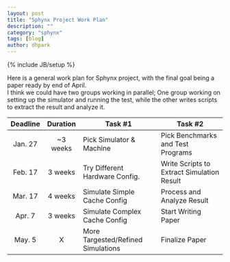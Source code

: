 ```yaml
---
layout: post
title: "Sphynx Project Work Plan"
description: ""
category: "sphynx"
tags: [blog]
author: dhpark
---
```

{% include JB/setup %}

Here is a general work plan for Sphynx project, with the final goal being a paper ready by end of April.  
I think we could have two groups working in parallel; One group working on setting up the simulator and running the test, while the other writes scripts to extract the result and analyze it.

| Deadline | Duration | Task #1                  | Task #2                           |
| :------: | :------: | ------------------------ | --------------------------------- |
| Jan. 27  | ~3 weeks | Pick Simulator & Machine | Pick Benchmarks and Test Programs |
| Feb. 17  | 3 weeks  | Try Different Hardware Config. |  Write Scripts to Extract Simulation Result  |
| Mar. 17  | 4 weeks  | Simulate Simple Cache Config  | Process and Analyze Result |
| Apr. 7   | 3 weeks  | Simulate Complex Cache Config | Start Writing Paper |
| May. 5   | X        | More Targested/Refined Simulations | Finalize Paper |

